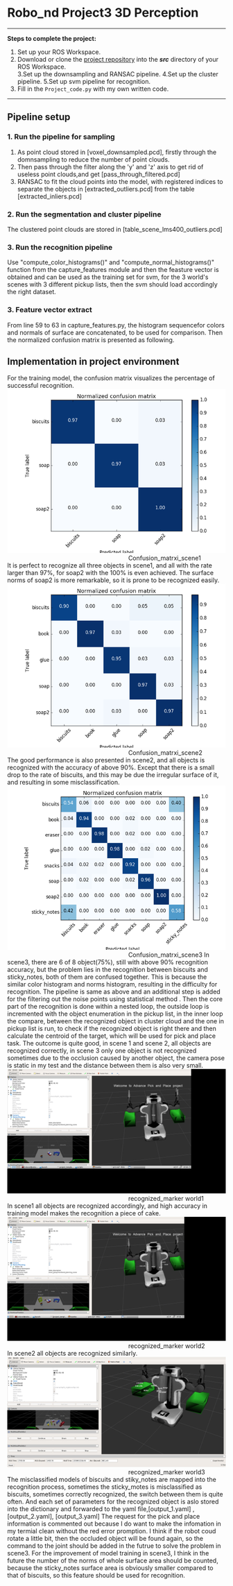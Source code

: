 # Robo_nd Project3 3D Perception

---

**Steps to complete the project:**  


1. Set up your ROS Workspace.
2. Download or clone the [project repository](https://github.com/udacity/RoboND-Perception-Project) into the ***src*** directory of your ROS Workspace.  
3.Set up the downsampling and RANSAC pipeline.
4.Set up the cluster pipeline.
5.Set up svm pipeline for recognition.
6. Fill in the `Project_code.py` with my own written code. 



---

## Pipeline setup
### 1. Run the pipeline for sampling
1. As point cloud stored in [voxel_downsampled.pcd], firstly through the  domnsampling to reduce the number of point clouds.
2. Then pass through the filter along the 'y' and 'z' axis to get rid of useless point clouds,and get [pass_through_filtered.pcd]
3. RANSAC to fit the cloud points into the model, with registered indices to separate the objects in [extracted_outliers.pcd] from the table [extracted_inliers.pcd]
### 2. Run the segmentation and cluster pipeline
The clustered point clouds are stored in [table_scene_lms400_outliers.pcd]
### 3. Run the recognition pipeline
Use "compute_color_histograms()" and "compute_normal_histograms()" function from the capture_features module and then the feasture vector is obtained and can be used as the training set for svm, for the 3 world's scenes with 3 different pickup lists, then the svm should load accordingly the right dataset.

### 3. Feature vector extract
From line 59 to 63 in capture_features.py, the histogram sequencefor colors and normals of surface are concatenated, to be used for comparison. Then the normalized confusion matrix is presented as following.
## Implementation in project environment		
For the training model, the confusion matrix visualizes the percentage of successful recognition.
![Confusion_matrxi_scene1](Norm_confusion_matrix_scene1.png)
<br />&emsp; &emsp;  &emsp;  &emsp; &emsp; &emsp;  &emsp;  &emsp; &emsp; &emsp;  &emsp;  &emsp;&emsp; &emsp;  &emsp;  &emsp;Confusion_matrxi_scene1<br />
It is perfect to recognize all three objects in scene1, and all with the rate larger than 97%, for soap2 with the 100% is even achieved. The surface norms of soap2 is more remarkable, so it is prone to be recognized easily.
![Confusion_matrxi_scene2](Norm_confusion_matrix_scene2.png)
<br />&emsp; &emsp;  &emsp;  &emsp; &emsp; &emsp;  &emsp;  &emsp; &emsp; &emsp;  &emsp;  &emsp;&emsp; &emsp;  &emsp;  &emsp;Confusion_matrxi_scene2<br />
The good performance is also presented in scene2, and all objects is recognized with the accuracy of above 90%. Except that there is a small drop to the rate of biscuits, and this may be  due the irregular surface of it, and resulting in some misclassification.
![Confusion_matrxi_scene3](Norm_confusion_matrix_scene3.png)
<br />&emsp; &emsp;  &emsp;  &emsp; &emsp; &emsp;  &emsp;  &emsp; &emsp; &emsp;  &emsp;  &emsp;&emsp; &emsp;  &emsp;  &emsp;Confusion_matrxi_scene3
In scene3, there are 6 of 8 object(75%), still with above 90% recognition accuracy, but the problem lies in the recognition between biscuits and sticky_notes, both of them are confused together. This is because the similar color histogram and norms histogram, resulting in the difficulty for recognition.
The pipeline is same as above and an additional step is added for the filtering out the noise points using statistical method . Then the core part of the recognition is done within a nested loop, the outside loop is incremented with the object enumeration in the pickup list, in the inner loop the compare, between the recognized object in cluster cloud and the one in pickup list is run, to check if the recognized object is right there and then calculate the centroid of the target, which will be used for pick and place task.
The outcome is quite good, in scene 1 and scene 2, all objects are recognized correctly, in scene 3 only one object is not recognized sometimes due to the occlusion caused by another object, the camera pose is static in my test and the distance between them is also very small.
![recognized_marker world1](rviz_screenshot_world1.png)
<br />&emsp; &emsp;  &emsp;  &emsp; &emsp; &emsp;  &emsp;  &emsp; &emsp; &emsp;  &emsp;  &emsp;&emsp; &emsp;  &emsp;  &emsp;recognized_marker world1<br />
In scene1 all objects are recognized accordingly, and high accuracy in training model makes the recognition a piece of cake.
![recognized_marker world2](rviz_screenshot_world2.png)
<br />&emsp; &emsp;  &emsp;  &emsp; &emsp; &emsp;  &emsp;  &emsp; &emsp; &emsp;  &emsp;  &emsp;&emsp; &emsp;  &emsp;  &emsp;recognized_marker world2<br />
In scene2 all objects are recognized similarly.
![recognized_marker world3](rviz_screenshot_world3.png)
<br />&emsp; &emsp;  &emsp;  &emsp; &emsp; &emsp;  &emsp;  &emsp; &emsp; &emsp;  &emsp;  &emsp;&emsp; &emsp;  &emsp;  &emsp;recognized_marker world3<br />
The misclassified models of biscuits and stiky_notes are mapped into the recognition process, sometimes the sticky_motes is misclassified as biscuits, sometimes correctly recognized, the switch between them is quite often. 
And each set of parameters for the recognized object is aslo stored into the dictionary and forwarded to the yaml file,[output_1.yaml] ,[output_2.yaml], [output_3.yaml] 
The request for the pick and place information is commented out because I do want to make the infomation in my termial clean without the red error promption.
I think if the robot coud rotate a little bit, then the occluded object will be found again, so the command to the joint should be added in the futrue to solve the problem in scene3.
For the improvement of model training in  scene3, I think in the future the number of the norms of whole surface area should be counted, because the sticky_notes surface area is obviously smaller compared to that of biscuits, so this feature should be used for recognition. 



